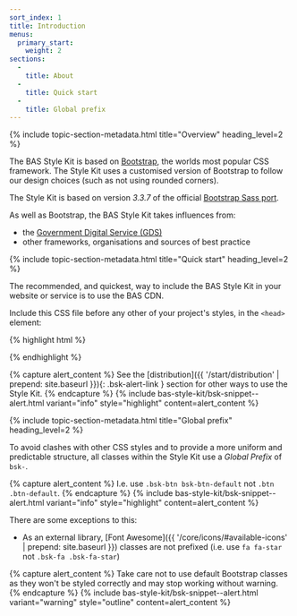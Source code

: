 ```yaml
---
sort_index: 1
title: Introduction
menus:
  primary_start:
    weight: 2
sections:
  -
    title: About
  -
    title: Quick start
  -
    title: Global prefix
---
```


{% include topic-section-metadata.html
  title="Overview"
  heading_level=2
%}

The BAS Style Kit is based on [Bootstrap](https://www.getbootstrap.com), the worlds most popular CSS framework.
The Style Kit uses a customised version of Bootstrap to follow our design choices (such as not using rounded corners).

The Style Kit is based on version *3.3.7* of the official [Bootstrap Sass port](https://github.com/twbs/bootstrap-sass).

As well as Bootstrap, the BAS Style Kit takes influences from:

* the [Government Digital Service (GDS)](https://gds.blog.gov.uk/about/)
* other frameworks, organisations and sources of best practice

{% include topic-section-metadata.html
  title="Quick start"
  heading_level=2
%}

The recommended, and quickest, way to include the BAS Style Kit in your website or service is to use the BAS CDN.

Include this CSS file before any other of your project's styles, in the <code>&lt;head&gt;</code> element:

{% highlight html %}
<link rel="stylesheet" href="{{ site.data.variables.cdn_base }}/{% include bsk-version.html %}/css/bas-style-kit.min.css" integrity="
  {%- unless jekyll.environment == 'production' -%}
    {{ site.data.bsk_sri_base_staging['dist/css/bas-style-kit.min.css'] }}
  {%- else -%}
    {{ site.data.bsk_sri_base_production['dist/css/bas-style-kit.min.css'] }}
  {%- endunless -%}" crossorigin="anonymous">
{% endhighlight %}

{% capture alert_content %}
See the [distribution]({{ '/start/distribution' | prepend: site.baseurl }}){: .bsk-alert-link } section for other ways
to use the Style Kit.
{% endcapture %}
{% include bas-style-kit/bsk-snippet--alert.html
  variant="info"
  style="highlight"
  content=alert_content
%}

{% include topic-section-metadata.html
  title="Global prefix"
  heading_level=2
%}

To avoid clashes with other CSS styles and to provide a more uniform and predictable structure, all classes within the
Style Kit use a *Global Prefix* of `bsk-`.

{% capture alert_content %}
I.e. use `.bsk-btn bsk-btn-default` not `.btn .btn-default`.
{% endcapture %}
{% include bas-style-kit/bsk-snippet--alert.html
  variant="info"
  style="highlight"
  content=alert_content
%}

There are some exceptions to this:

* As an external library, [Font Awesome]({{ '/core/icons/#available-icons' | prepend: site.baseurl }}) classes are not
prefixed (i.e. use `fa fa-star` not `.bsk-fa .bsk-fa-star`)

{% capture alert_content %}
Take care not to use default Bootstrap classes as they won't be styled correctly and may stop working without warning.
{% endcapture %}
{% include bas-style-kit/bsk-snippet--alert.html
  variant="warning"
  style="outline"
  content=alert_content
%}
